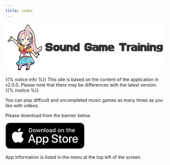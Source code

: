 ```yaml
---
title: index
---
```


![top banner](top_banner.en.png)

{{% notice info %}}
This site is based on the content of the application in v2.0.0. Please note that there may be differences with the latest version.
{{% /notice %}}

You can play difficult and uncompleted music games as many times as you like with videos.

Please download from the banner below.

[![App store link](img_appstore_banner.en.png#imgleft)](https://itunes.apple.com/us/app/id1088874473?mt=8)
<div class="clear clear_box"></div>

App information is listed in the menu at the top left of the screen.